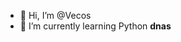 - 👋 Hi, I’m @Vecos
- 🌱 I’m currently learning Python
__dnas__ 
<!---
Vecos/Vecos is a ✨ special ✨ repository because its `README.md` (this file) appears on your GitHub profile.
You can click the Preview link to take a look at your changes.
--->

